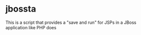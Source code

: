 jbossta
=======

This is a script that provides a "save and run" for JSPs in a JBoss application like PHP does
